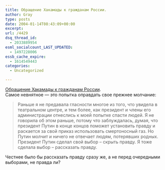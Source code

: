 ```yaml
---
title: Обращение Хакамады к гражданам России.
author: Gray
type: posts
date: 2004-01-14T08:43:09+00:00
excerpt:
url: /4429
dsq_thread_id:
  - 2033889954
esml_socialcount_LAST_UPDATED:
  - 1497228006
essb_cache_expire:
  - 1614549443
categories:
  - Uncategorized

---
```








<a href="http://lenta.ru/russia/2004/01/14/hakamada/hakamada.htm" target="_blank">Обращение Хакамады к гражданам России</a>.  
Самое невнятное &#8212; это попытка оправдать свое прежнее молчание:

> Раньше я не предавала гласности многое из того, что увидела в театральном центре, и тем более, как президент и члены его администрации отнеслись к моей попытке спасти людей. Я не говорила об этом раньше, потому что заблуждалась, думая, что президент Путин в конце концов поможет установить правду и раскается за свой приказ использовать смертоносный газ. Но Путин молчит и ничего не отвечает людям, потерявших родных. Президент Путин сделал свой выбор &#8211; скрыть правду. Я тоже сделала выбор &#8211; рассказать правду.

Честнее было бы рассказать правду сразу же, а не перед очередными выборами, не правда ли?